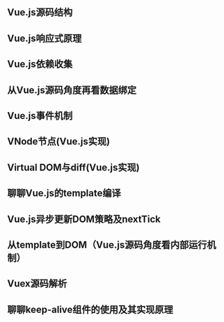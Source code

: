## Vue.js源码结构
## Vue.js响应式原理

## Vue.js依赖收集

## 从Vue.js源码角度再看数据绑定

## Vue.js事件机制

## VNode节点(Vue.js实现)

## Virtual DOM与diff(Vue.js实现)

## 聊聊Vue.js的template编译

## Vue.js异步更新DOM策略及nextTick

## 从template到DOM（Vue.js源码角度看内部运行机制）

## Vuex源码解析

## 聊聊keep-alive组件的使用及其实现原理